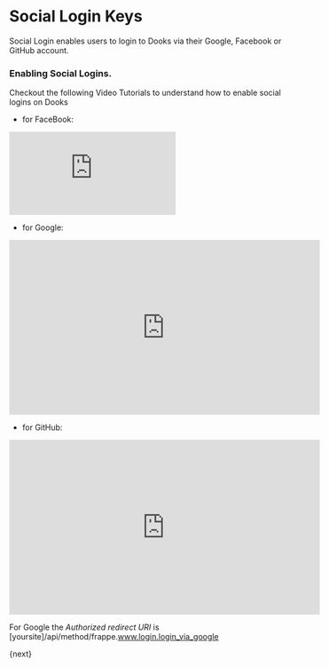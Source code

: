 <!-- add-breadcrumbs -->
# Social Login Keys

Social Login enables users to login to Dooks via their Google, Facebook or GitHub account.

### Enabling Social Logins.

Checkout the following Video Tutorials to understand how to enable social logins on Dooks

* for FaceBook: 

<div class="embed-container">
    <iframe src="https://www.youtube.com/embed/zC6Q6gIfiw8?rel=0" frameborder="0" allow="autoplay; encrypted-media" allowfullscreen>
    </iframe>
</div>

* for Google:  

<div class="embed-container">
    <iframe width="560" height="315" src="https://www.youtube.com/embed/w_EAttrE9sw?rel=0" frameborder="0" allow="autoplay; encrypted-media" allowfullscreen>
    </iframe>
</div>

* for GitHub:  

<div class="embed-container">
    <iframe width="560" height="315" src="https://www.youtube.com/embed/bG71DxxkVjQ?rel=0" frameborder="0" allow="autoplay; encrypted-media" allowfullscreen>
    </iframe>
</div>

For Google the *Authorized redirect URI* is [yoursite]/api/method/frappe.www.login.login_via_google

{next}
